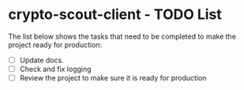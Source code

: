 # crypto-scout-client - TODO List

The list below shows the tasks that need to be completed to make the project ready for production:

- [ ] Update docs.
- [ ] Check and fix logging
- [ ] Review the project to make sure it is ready for production
